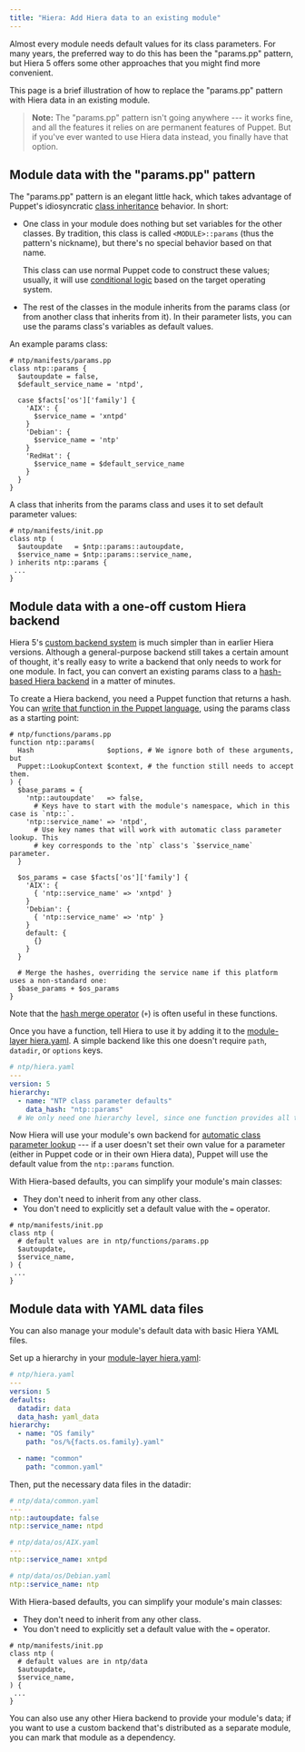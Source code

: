 ```yaml
---
title: "Hiera: Add Hiera data to an existing module"
---
```


[hash merge operator]: ./lang_expressions.html#merging
[class inheritance]: ./lang_classes.html#inheritance
[conditional logic]: ./lang_conditional.html
[module layer]: ./hiera_layers.html#the-module-layer
[custom backend system]: ./hiera_custom_backends.html
[data_hash]: ./hiera_custom_data_dash.html
[functions_puppet]: ./lang_write_functions_in_puppet.html
[automatic class parameter lookup]: ./hiera_automatic.html


Almost every module needs default values for its class parameters. For many years, the preferred way to do this has been the "params.pp" pattern, but Hiera 5 offers some other approaches that you might find more convenient.

This page is a brief illustration of how to replace the "params.pp" pattern with Hiera data in an existing module.

> **Note:** The "params.pp" pattern isn't going anywhere --- it works fine, and all the features it relies on are permanent features of Puppet. But if you've ever wanted to use Hiera data instead, you finally have that option.


## Module data with the "params.pp" pattern

The "params.pp" pattern is an elegant little hack, which takes advantage of Puppet's idiosyncratic [class inheritance][] behavior. In short:

* One class in your module does nothing but set variables for the other classes. By tradition, this class is called `<MODULE>::params` (thus the pattern's nickname), but there's no special behavior based on that name.

    This class can use normal Puppet code to construct these values; usually, it will use [conditional logic][] based on the target operating system.
* The rest of the classes in the module inherits from the params class (or from another class that inherits from it). In their parameter lists, you can use the params class's variables as default values.

An example params class:

``` puppet
# ntp/manifests/params.pp
class ntp::params {
  $autoupdate = false,
  $default_service_name = 'ntpd',

  case $facts['os']['family'] {
    'AIX': {
      $service_name = 'xntpd'
    }
    'Debian': {
      $service_name = 'ntp'
    }
    'RedHat': {
      $service_name = $default_service_name
    }
  }
}
```

A class that inherits from the params class and uses it to set default parameter values:

``` puppet
# ntp/manifests/init.pp
class ntp (
  $autoupdate   = $ntp::params::autoupdate,
  $service_name = $ntp::params::service_name,
) inherits ntp::params {
 ...
}
```


## Module data with a one-off custom Hiera backend

Hiera 5's [custom backend system][] is much simpler than in earlier Hiera versions. Although a general-purpose backend still takes a certain amount of thought, it's really easy to write a backend that only needs to work for one module. In fact, you can convert an existing params class to a [hash-based Hiera backend][data_hash] in a matter of minutes.

To create a Hiera backend, you need a Puppet function that returns a hash. You can [write that function in the Puppet language][functions_puppet], using the params class as a starting point:

``` puppet
# ntp/functions/params.pp
function ntp::params(
  Hash                  $options, # We ignore both of these arguments, but
  Puppet::LookupContext $context, # the function still needs to accept them.
) {
  $base_params = {
    'ntp::autoupdate'   => false,
      # Keys have to start with the module's namespace, which in this case is `ntp::`.
    'ntp::service_name' => 'ntpd',
      # Use key names that will work with automatic class parameter lookup. This
      # key corresponds to the `ntp` class's `$service_name` parameter.
  }

  $os_params = case $facts['os']['family'] {
    'AIX': {
      { 'ntp::service_name' => 'xntpd' }
    }
    'Debian': {
      { 'ntp::service_name' => 'ntp' }
    }
    default: {
      {}
    }
  }

  # Merge the hashes, overriding the service name if this platform uses a non-standard one:
  $base_params + $os_params
}
```

Note that the [hash merge operator][] (`+`) is often useful in these functions.

Once you have a function, tell Hiera to use it by adding it to the [module-layer hiera.yaml][module layer]. A simple backend like this one doesn't require `path`, `datadir`, or `options` keys.

``` yaml
# ntp/hiera.yaml
---
version: 5
hierarchy:
  - name: "NTP class parameter defaults"
    data_hash: "ntp::params"
  # We only need one hierarchy level, since one function provides all the data.
```

Now Hiera will use your module's own backend for [automatic class parameter lookup][] --- if a user doesn't set their own value for a parameter (either in Puppet code or in their own Hiera data), Puppet will use the default value from the `ntp::params` function.

With Hiera-based defaults, you can simplify your module's main classes:

* They don't need to inherit from any other class.
* You don't need to explicitly set a default value with the `=` operator.

``` puppet
# ntp/manifests/init.pp
class ntp (
  # default values are in ntp/functions/params.pp
  $autoupdate,
  $service_name,
) {
 ...
}
```


## Module data with YAML data files

You can also manage your module's default data with basic Hiera YAML files.

Set up a hierarchy in your [module-layer hiera.yaml][module layer]:

``` yaml
# ntp/hiera.yaml
---
version: 5
defaults:
  datadir: data
  data_hash: yaml_data
hierarchy:
  - name: "OS family"
    path: "os/%{facts.os.family}.yaml"

  - name: "common"
    path: "common.yaml"
```

Then, put the necessary data files in the datadir:

``` yaml
# ntp/data/common.yaml
---
ntp::autoupdate: false
ntp::service_name: ntpd

# ntp/data/os/AIX.yaml
---
ntp::service_name: xntpd

# ntp/data/os/Debian.yaml
ntp::service_name: ntp
```

With Hiera-based defaults, you can simplify your module's main classes:

* They don't need to inherit from any other class.
* You don't need to explicitly set a default value with the `=` operator.

``` puppet
# ntp/manifests/init.pp
class ntp (
  # default values are in ntp/data
  $autoupdate,
  $service_name,
) {
 ...
}
```

You can also use any other Hiera backend to provide your module's data; if you want to use a custom backend that's distributed as a separate module, you can mark that module as a dependency.
